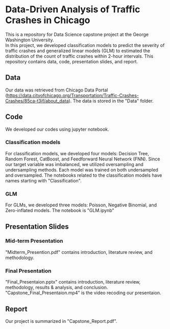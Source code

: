 # Data-Driven Analysis of Traffic Crashes in Chicago

This is a repository for Data Science capstone project at the George Washington University.  
In this project, we developed classification models to predict the severity of traffic crashes and generalized linear models (GLM) to estimated the distribution of the count of traffic crashes within 2-hour intervals. This repository contains data, code, presentation slides, and report.  

## Data
Our data was retrieved from Chicago Data Portal (https://data.cityofchicago.org/Transportation/Traffic-Crashes-Crashes/85ca-t3if/about_data). The data is stored in the "Data" folder.  

## Code
We developed our codes using jupyter notebook.
### Classification models
For classification models, we developed four models: Decision Tree, Random Forest, CatBoost, and Feedforward Neural Network (FNN). Since our target variable was imbalanced, we utilized oversampling and undersampling methods. Each model was trained on both undersampled and oversampled. The notebooks related to the classification models have names starting with "Classification".
### GLM
For GLMs, we developed three models: Poisson, Negative Binomial, and Zero-inflated models. The notebook is "GLM.ipynb"

## Presentation Slides
### Mid-term Presentation
"Midterm_Presention.pdf" contains introduction, literature review, and methodology.
### Final Presentation
"Final_Presentaion.pptx" contains introduction, literature review, methodology, results & analysis, and conclusion. "Capstone_Final_Presentaion.mp4" is the video recoding our presentaion.

## Report
Our project is summarized in "Capstone_Report.pdf".
